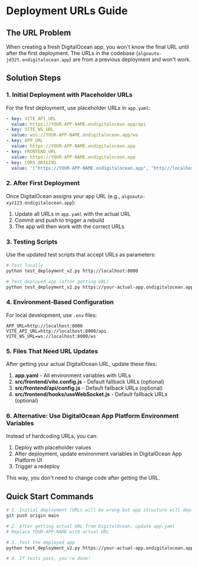 # Deployment URLs Guide

## The URL Problem

When creating a fresh DigitalOcean app, you won't know the final URL until after the first deployment. The URLs in the codebase (`algoauto-jd32t.ondigitalocean.app`) are from a previous deployment and won't work.

## Solution Steps

### 1. Initial Deployment with Placeholder URLs

For the first deployment, use placeholder URLs in `app.yaml`:

```yaml
- key: VITE_API_URL
  value: https://YOUR-APP-NAME.ondigitalocean.app/api
- key: VITE_WS_URL
  value: wss://YOUR-APP-NAME.ondigitalocean.app/ws
- key: APP_URL
  value: https://YOUR-APP-NAME.ondigitalocean.app
- key: FRONTEND_URL
  value: https://YOUR-APP-NAME.ondigitalocean.app
- key: CORS_ORIGINS
  value: '["https://YOUR-APP-NAME.ondigitalocean.app", "http://localhost:3000", "http://localhost:5173"]'
```

### 2. After First Deployment

Once DigitalOcean assigns your app URL (e.g., `algoauto-xyz123.ondigitalocean.app`):

1. Update all URLs in `app.yaml` with the actual URL
2. Commit and push to trigger a rebuild
3. The app will then work with the correct URLs

### 3. Testing Scripts

Use the updated test scripts that accept URLs as parameters:

```bash
# Test locally
python test_deployment_v2.py http://localhost:8000

# Test deployed app (after getting URL)
python test_deployment_v2.py https://your-actual-app.ondigitalocean.app
```

### 4. Environment-Based Configuration

For local development, use `.env` files:

```env
APP_URL=http://localhost:8000
VITE_API_URL=http://localhost:8000/api
VITE_WS_URL=ws://localhost:8000/ws
```

### 5. Files That Need URL Updates

After getting your actual DigitalOcean URL, update these files:

1. **app.yaml** - All environment variables with URLs
2. **src/frontend/vite.config.js** - Default fallback URLs (optional)
3. **src/frontend/api/config.js** - Default fallback URLs (optional)
4. **src/frontend/hooks/useWebSocket.js** - Default fallback URLs (optional)

### 6. Alternative: Use DigitalOcean App Platform Environment Variables

Instead of hardcoding URLs, you can:

1. Deploy with placeholder values
2. After deployment, update environment variables in DigitalOcean App Platform UI
3. Trigger a redeploy

This way, you don't need to change code after getting the URL.

## Quick Start Commands

```bash
# 1. Initial deployment (URLs will be wrong but app structure will deploy)
git push origin main

# 2. After getting actual URL from DigitalOcean, update app.yaml
# Replace YOUR-APP-NAME with actual URL

# 3. Test the deployed app
python test_deployment_v2.py https://your-actual-app.ondigitalocean.app

# 4. If tests pass, you're done!
``` 
